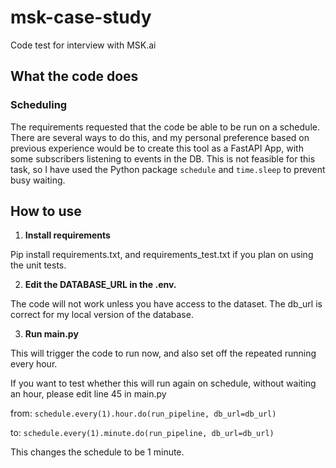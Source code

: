 # msk-case-study
Code test for interview with MSK.ai

## What the code does

### Scheduling
The requirements requested that the code be able to be run on a schedule. There are several ways to do this, and my personal preference based on previous experience would be to create this tool as a FastAPI App, with some subscribers listening to events in the DB. This is not feasible for this task, so I have used the Python package `schedule` and `time.sleep` to prevent busy waiting.



## How to use
1. **Install requirements**

Pip install requirements.txt, and requirements_test.txt if you plan on using the unit tests.

2. **Edit the DATABASE_URL in the .env.** 

The code will not work unless you have access to the dataset. The db_url is correct for my local version of the database.

3. **Run main.py** 

This will trigger the code to run now, and also set off the repeated running every hour. 

If you want to test whether this will run again on schedule, without waiting an hour, please edit line 45 in main.py 

from: 
`schedule.every(1).hour.do(run_pipeline, db_url=db_url)`

to: 
`schedule.every(1).minute.do(run_pipeline, db_url=db_url)`

This changes the schedule to be 1 minute. 
